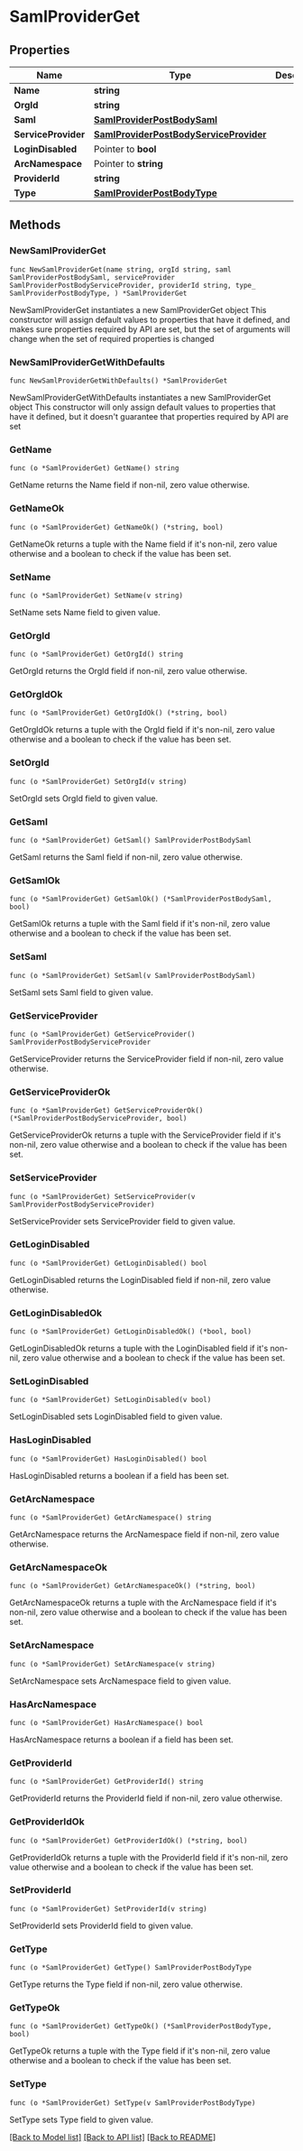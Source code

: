 # SamlProviderGet

## Properties

Name | Type | Description | Notes
------------ | ------------- | ------------- | -------------
**Name** | **string** |  | 
**OrgId** | **string** |  | 
**Saml** | [**SamlProviderPostBodySaml**](SamlProviderPostBodySaml.md) |  | 
**ServiceProvider** | [**SamlProviderPostBodyServiceProvider**](SamlProviderPostBodyServiceProvider.md) |  | 
**LoginDisabled** | Pointer to **bool** |  | [optional] 
**ArcNamespace** | Pointer to **string** |  | [optional] 
**ProviderId** | **string** |  | 
**Type** | [**SamlProviderPostBodyType**](SamlProviderPostBodyType.md) |  | 

## Methods

### NewSamlProviderGet

`func NewSamlProviderGet(name string, orgId string, saml SamlProviderPostBodySaml, serviceProvider SamlProviderPostBodyServiceProvider, providerId string, type_ SamlProviderPostBodyType, ) *SamlProviderGet`

NewSamlProviderGet instantiates a new SamlProviderGet object
This constructor will assign default values to properties that have it defined,
and makes sure properties required by API are set, but the set of arguments
will change when the set of required properties is changed

### NewSamlProviderGetWithDefaults

`func NewSamlProviderGetWithDefaults() *SamlProviderGet`

NewSamlProviderGetWithDefaults instantiates a new SamlProviderGet object
This constructor will only assign default values to properties that have it defined,
but it doesn't guarantee that properties required by API are set

### GetName

`func (o *SamlProviderGet) GetName() string`

GetName returns the Name field if non-nil, zero value otherwise.

### GetNameOk

`func (o *SamlProviderGet) GetNameOk() (*string, bool)`

GetNameOk returns a tuple with the Name field if it's non-nil, zero value otherwise
and a boolean to check if the value has been set.

### SetName

`func (o *SamlProviderGet) SetName(v string)`

SetName sets Name field to given value.


### GetOrgId

`func (o *SamlProviderGet) GetOrgId() string`

GetOrgId returns the OrgId field if non-nil, zero value otherwise.

### GetOrgIdOk

`func (o *SamlProviderGet) GetOrgIdOk() (*string, bool)`

GetOrgIdOk returns a tuple with the OrgId field if it's non-nil, zero value otherwise
and a boolean to check if the value has been set.

### SetOrgId

`func (o *SamlProviderGet) SetOrgId(v string)`

SetOrgId sets OrgId field to given value.


### GetSaml

`func (o *SamlProviderGet) GetSaml() SamlProviderPostBodySaml`

GetSaml returns the Saml field if non-nil, zero value otherwise.

### GetSamlOk

`func (o *SamlProviderGet) GetSamlOk() (*SamlProviderPostBodySaml, bool)`

GetSamlOk returns a tuple with the Saml field if it's non-nil, zero value otherwise
and a boolean to check if the value has been set.

### SetSaml

`func (o *SamlProviderGet) SetSaml(v SamlProviderPostBodySaml)`

SetSaml sets Saml field to given value.


### GetServiceProvider

`func (o *SamlProviderGet) GetServiceProvider() SamlProviderPostBodyServiceProvider`

GetServiceProvider returns the ServiceProvider field if non-nil, zero value otherwise.

### GetServiceProviderOk

`func (o *SamlProviderGet) GetServiceProviderOk() (*SamlProviderPostBodyServiceProvider, bool)`

GetServiceProviderOk returns a tuple with the ServiceProvider field if it's non-nil, zero value otherwise
and a boolean to check if the value has been set.

### SetServiceProvider

`func (o *SamlProviderGet) SetServiceProvider(v SamlProviderPostBodyServiceProvider)`

SetServiceProvider sets ServiceProvider field to given value.


### GetLoginDisabled

`func (o *SamlProviderGet) GetLoginDisabled() bool`

GetLoginDisabled returns the LoginDisabled field if non-nil, zero value otherwise.

### GetLoginDisabledOk

`func (o *SamlProviderGet) GetLoginDisabledOk() (*bool, bool)`

GetLoginDisabledOk returns a tuple with the LoginDisabled field if it's non-nil, zero value otherwise
and a boolean to check if the value has been set.

### SetLoginDisabled

`func (o *SamlProviderGet) SetLoginDisabled(v bool)`

SetLoginDisabled sets LoginDisabled field to given value.

### HasLoginDisabled

`func (o *SamlProviderGet) HasLoginDisabled() bool`

HasLoginDisabled returns a boolean if a field has been set.

### GetArcNamespace

`func (o *SamlProviderGet) GetArcNamespace() string`

GetArcNamespace returns the ArcNamespace field if non-nil, zero value otherwise.

### GetArcNamespaceOk

`func (o *SamlProviderGet) GetArcNamespaceOk() (*string, bool)`

GetArcNamespaceOk returns a tuple with the ArcNamespace field if it's non-nil, zero value otherwise
and a boolean to check if the value has been set.

### SetArcNamespace

`func (o *SamlProviderGet) SetArcNamespace(v string)`

SetArcNamespace sets ArcNamespace field to given value.

### HasArcNamespace

`func (o *SamlProviderGet) HasArcNamespace() bool`

HasArcNamespace returns a boolean if a field has been set.

### GetProviderId

`func (o *SamlProviderGet) GetProviderId() string`

GetProviderId returns the ProviderId field if non-nil, zero value otherwise.

### GetProviderIdOk

`func (o *SamlProviderGet) GetProviderIdOk() (*string, bool)`

GetProviderIdOk returns a tuple with the ProviderId field if it's non-nil, zero value otherwise
and a boolean to check if the value has been set.

### SetProviderId

`func (o *SamlProviderGet) SetProviderId(v string)`

SetProviderId sets ProviderId field to given value.


### GetType

`func (o *SamlProviderGet) GetType() SamlProviderPostBodyType`

GetType returns the Type field if non-nil, zero value otherwise.

### GetTypeOk

`func (o *SamlProviderGet) GetTypeOk() (*SamlProviderPostBodyType, bool)`

GetTypeOk returns a tuple with the Type field if it's non-nil, zero value otherwise
and a boolean to check if the value has been set.

### SetType

`func (o *SamlProviderGet) SetType(v SamlProviderPostBodyType)`

SetType sets Type field to given value.



[[Back to Model list]](../README.md#documentation-for-models) [[Back to API list]](../README.md#documentation-for-api-endpoints) [[Back to README]](../README.md)



